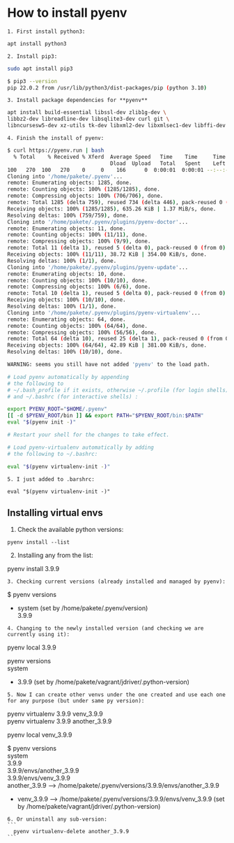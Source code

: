 # How to install pyenv

    1. First install python3:
```bash
apt install python3
```

    2. Install pip3:
```bash
sudo apt install pip3  

$ pip3 --version  
pip 22.0.2 from /usr/lib/python3/dist-packages/pip (python 3.10)
```

    3. Install package dependencies for **pyenv**  
    
```bash
apt install build-essential libssl-dev zlib1g-dev \    
libbz2-dev libreadline-dev libsqlite3-dev curl git \    
libncursesw5-dev xz-utils tk-dev libxml2-dev libxmlsec1-dev libffi-dev liblzma-dev
```

    4. Finish the install of pyenv:

```bash
$ curl https://pyenv.run | bash
  % Total    % Received % Xferd  Average Speed   Time    Time     Time  Current
                                 Dload  Upload   Total   Spent    Left  Speed
100   270  100   270    0     0    166      0  0:00:01  0:00:01 --:--:--   166
Cloning into '/home/pakete/.pyenv'...
remote: Enumerating objects: 1285, done.
remote: Counting objects: 100% (1285/1285), done.
remote: Compressing objects: 100% (706/706), done.
remote: Total 1285 (delta 759), reused 734 (delta 446), pack-reused 0 (from 0)
Receiving objects: 100% (1285/1285), 635.26 KiB | 1.37 MiB/s, done.
Resolving deltas: 100% (759/759), done.
Cloning into '/home/pakete/.pyenv/plugins/pyenv-doctor'...
remote: Enumerating objects: 11, done.
remote: Counting objects: 100% (11/11), done.
remote: Compressing objects: 100% (9/9), done.
remote: Total 11 (delta 1), reused 5 (delta 0), pack-reused 0 (from 0)
Receiving objects: 100% (11/11), 38.72 KiB | 354.00 KiB/s, done.
Resolving deltas: 100% (1/1), done.
Cloning into '/home/pakete/.pyenv/plugins/pyenv-update'...
remote: Enumerating objects: 10, done.
remote: Counting objects: 100% (10/10), done.
remote: Compressing objects: 100% (6/6), done.
remote: Total 10 (delta 1), reused 5 (delta 0), pack-reused 0 (from 0)
Receiving objects: 100% (10/10), done.
Resolving deltas: 100% (1/1), done.
Cloning into '/home/pakete/.pyenv/plugins/pyenv-virtualenv'...
remote: Enumerating objects: 64, done.
remote: Counting objects: 100% (64/64), done.
remote: Compressing objects: 100% (56/56), done.
remote: Total 64 (delta 10), reused 25 (delta 1), pack-reused 0 (from 0)
Receiving objects: 100% (64/64), 42.89 KiB | 381.00 KiB/s, done.
Resolving deltas: 100% (10/10), done.

WARNING: seems you still have not added 'pyenv' to the load path.

# Load pyenv automatically by appending
# the following to 
# ~/.bash_profile if it exists, otherwise ~/.profile (for login shells)
# and ~/.bashrc (for interactive shells) :

export PYENV_ROOT="$HOME/.pyenv"
[[ -d $PYENV_ROOT/bin ]] && export PATH="$PYENV_ROOT/bin:$PATH"
eval "$(pyenv init -)"

# Restart your shell for the changes to take effect.

# Load pyenv-virtualenv automatically by adding
# the following to ~/.bashrc:

eval "$(pyenv virtualenv-init -)"
```

    5. I just added to .barshrc:

```
eval "$(pyenv virtualenv-init -)"
```

## Installing virtual envs

1. Check the available python versions:
```
pyenv install --list  
```
  
2. Installing any from the list:
>
pyenv install 3.9.9  
>

    3. Checking current versions (already installed and managed by pyenv):
>
$ pyenv versions  
* system (set by /home/pakete/.pyenv/version)  
  3.9.9  
>

    4. Changing to the newly installed version (and checking we are currently using it):
>
pyenv local 3.9.9  
>
pyenv versions  
  system  
* 3.9.9 (set by /home/pakete/vagrant/jdriver/.python-version)
>

    5. Now I can create other venvs under the one created and use each one for any purpose (but under same py version):
>
pyenv virtualenv 3.9.9 venv_3.9.9  
pyenv virtualenv 3.9.9 another_3.9.9  
>
pyenv local venv_3.9.9  
>
$ pyenv versions  
  system  
  3.9.9  
  3.9.9/envs/another_3.9.9  
  3.9.9/envs/venv_3.9.9  
  another_3.9.9 --> /home/pakete/.pyenv/versions/3.9.9/envs/another_3.9.9  
* venv_3.9.9 --> /home/pakete/.pyenv/versions/3.9.9/envs/venv_3.9.9 (set by /home/pakete/vagrant/jdriver/.python-version)
>

    6. Or uninstall any sub-version:
    ```
      pyenv virtualenv-delete another_3.9.9
    ```
